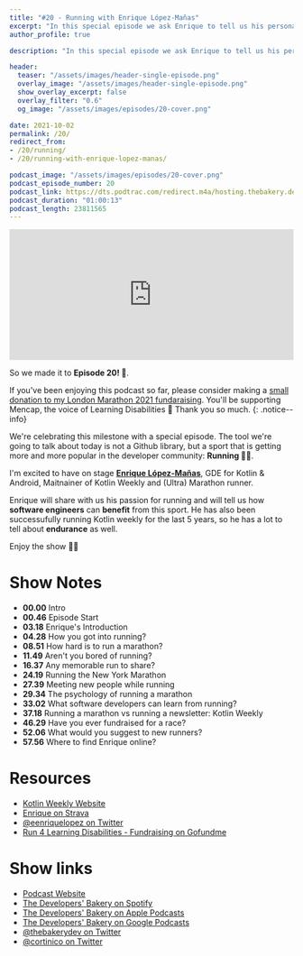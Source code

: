 ```yaml
---
title: "#20 - Running with Enrique López-Mañas"
excerpt: "In this special episode we ask Enrique to tell us his personal experiences with Running"
author_profile: true

description: "In this special episode we ask Enrique to tell us his personal experiences with Running"

header:
  teaser: "/assets/images/header-single-episode.png"
  overlay_image: "/assets/images/header-single-episode.png"
  show_overlay_excerpt: false
  overlay_filter: "0.6"
  og_image: "/assets/images/episodes/20-cover.png"

date: 2021-10-02
permalink: /20/
redirect_from:
- /20/running/
- /20/running-with-enrique-lopez-manas/

podcast_image: "/assets/images/episodes/20-cover.png"
podcast_episode_number: 20
podcast_link: https://dts.podtrac.com/redirect.m4a/hosting.thebakery.dev/20-thedevelopersbakery-running.m4a
podcast_duration: "01:00:13"
podcast_length: 23811565
---
```


<iframe src="https://open.spotify.com/embed-podcast/show/4jV6Yoz7D38sZJlYMzJm3k" width="100%" height="232" frameborder="0" allowtransparency="true" allow="encrypted-media"></iframe>

So we made it to **Episode 20! 🎂**. 

If you've been enjoying this podcast so far, please consider making a [small donation to my London Marathon 2021 fundaraising](https://www.gofundme.com/f/run-4-learning-disabilities). You'll be supporting Mencap, the voice of Learning Disabilities 🙏 Thank you so much.
{: .notice--info}

We're celebrating this milestone with a special episode.
The tool we're going to talk about today is not a Github library, but a sport that is getting more and more popular in the developer community: **Running 🏃‍♂️**.

I'm excited to have on stage [**Enrique López-Mañas**](https://twitter.com/eenriquelopez), GDE for Kotlin & Android, Maitnainer of Kotlin Weekly and (Ultra) Marathon runner. 

Enrique will share with us his passion for running and will tell us how **software engineers** can **benefit** from this sport. He has also been successufully running Kotlin weekly for the last 5 years, so he has a lot to tell about **endurance** as well.

Enjoy the show 👨‍🍳

# Show Notes

- **00.00** Intro
- **00.46** Episode Start
- **03.18** Enrique's Introduction
- **04.28** How you got into running?
- **08.51** How hard is to run a marathon?
- **11.49** Aren't you bored of running?
- **16.37** Any memorable run to share?
- **24.19** Running the New York Marathon
- **27.39** Meeting new people while running
- **29.34** The psychology of running a marathon
- **33.02** What software developers can learn from running?
- **37.18** Running a marathon vs running a newsletter: Kotlin Weekly
- **46.29** Have you ever fundraised for a race?
- **52.06** What would you suggest to new runners?
- **57.56** Where to find Enrique online?

# Resources

* <i class="fas fa-link"></i> [Kotlin Weekly Website](http://www.kotlinweekly.net/)
* <i class="fab fa-strava"></i> [Enrique on Strava](https://www.strava.com/athletes/25656586)
* <i class="fab fa-twitter"></i> [@eenriquelopez on Twitter](https://twitter.com/eenriquelopez)
* <i class="fas fa-hand-holding-heart"></i> [Run 4 Learning Disabilities - Fundraising on Gofundme](https://www.gofundme.com/f/run-4-learning-disabilities)

# Show links

* <i class="fas fa-link"></i> [Podcast Website](https://thebakery.dev)
* <i class="fab fa-spotify"></i> [The Developers' Bakery on Spotify](https://open.spotify.com/show/4jV6Yoz7D38sZJlYMzJm3k?si=AL3ske_0R_CKlEScMhYhug)
* <i class="fas fa-podcast"></i> [The Developers' Bakery on Apple Podcasts](https://podcasts.apple.com/us/podcast/the-developers-bakery/id1542849034)
* <i class="fab fa-google-play"></i> [The Developers' Bakery on Google Podcasts](https://podcasts.google.com/feed/aHR0cHM6Ly90aGViYWtlcnkuZGV2L3BvZGNhc3QueG1s)
* <i class="fab fa-twitter"></i> [@thebakerydev on Twitter](https://twitter.com/thebakerydev)
* <i class="fab fa-twitter"></i> [@cortinico on Twitter](https://twitter.com/cortinico)